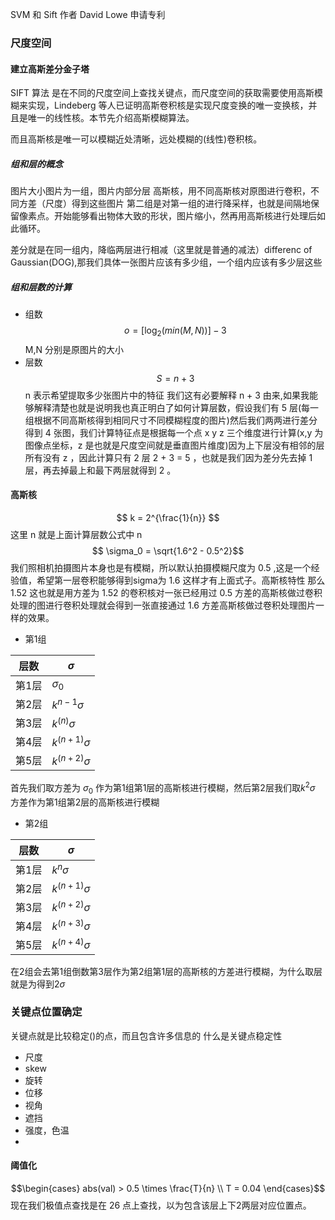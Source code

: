 SVM 和 Sift
作者 David Lowe 申请专利
### 尺度空间
#### 建立高斯差分金子塔
SIFT 算法 是在不同的尺度空间上查找关键点，而尺度空间的获取需要使用高斯模糊来实现，Lindeberg 等人已证明高斯卷积核是实现尺度变换的唯一变换核，并且是唯一的线性核。本节先介绍高斯模糊算法。

而且高斯核是唯一可以模糊近处清晰，远处模糊的(线性)卷积核。
##### 组和层的概念
图片大小图片为一组，图片内部分层
高斯核，用不同高斯核对原图进行卷积，不同方差（尺度）得到这些图片
第二组是对第一组的进行降采样，也就是间隔地保留像素点。开始能够看出物体大致的形状，图片缩小，然再用高斯核进行处理后如此循环。

差分就是在同一组内，降临两层进行相减（这里就是普通的减法）differenc of Gaussian(DOG),那我们具体一张图片应该有多少组，一个组内应该有多少层这些
##### 组和层数的计算
- 组数
$$o = \left[ \log_2(min(M,N)) \right] - 3$$
M,N 分别是原图片的大小
- 层数
$$ S = n + 3 $$
n 表示希望提取多少张图片中的特征
我们这有必要解释 n + 3 由来,如果我能够解释清楚也就是说明我也真正明白了如何计算层数，假设我们有 5 层(每一组根据不同高斯核得到相同尺寸不同模糊程度的图片)然后我们两两进行差分得到 4 张图，我们计算特征点是根据每一个点 x y z 三个维度进行计算(x,y 为图像点坐标，z 是也就是尺度空间就是垂直图片维度)因为上下层没有相邻的层所有没有 z ，因此计算只有 2 层 2 + 3 = 5 ，也就是我们因为差分先去掉 1 层，再去掉最上和最下两层就得到 2 。

#### 高斯核
$$ k = 2^{\frac{1}{n}} $$
这里 n 就是上面计算层数公式中 n 
$$ \sigma_0 = \sqrt{1.6^2 - 0.5^2}$$
我们照相机拍摄图片本身也是有模糊，所以默认拍摄模糊尺度为 0.5 ,这是一个经验值，希望第一层卷积能够得到sigma为 1.6 这样才有上面式子。高斯核特性
那么 1.52 这也就是用方差为 1.52 的卷积核对一张已经用过 0.5 方差的高斯核做过卷积处理的图进行卷积处理就会得到一张直接通过 1.6 方差高斯核做过卷积处理图片一样的效果。

- 第1组

| 层数  | $\sigma$  |
|---|---|
|  第1层  | $\sigma_0$  |
|  第2层  | $k^{n-1} \sigma$  |
|  第3层  | $k^{(n)} \sigma$  |
|  第4层  | $k^{(n+1)} \sigma$  |
|  第5层  | $k^{(n+2)} \sigma$  |
首先我们取方差为 $\sigma_0$ 作为第1组第1层的高斯核进行模糊，然后第2层我们取$k^2 \sigma$ 方差作为第1组第2层的高斯核进行模糊

- 第2组

| 层数  | $\sigma$  |
|---|---|
|  第1层  | $k^{n} \sigma$  |
|  第2层  | $k^{(n+1)} \sigma$  |
|  第3层  | $k^{(n+2)} \sigma$  |
|  第4层  | $k^{(n+3)} \sigma$  |
|  第5层  | $k^{(n+4)} \sigma$  |

在2组会去第1组倒数第3层作为第2组第1层的高斯核的方差进行模糊，为什么取层就是为得到$2\sigma$

### 关键点位置确定
关键点就是比较稳定()的点，而且包含许多信息的
什么是关键点稳定性
- 尺度
- skew
- 旋转
- 位移
- 视角
- 遮挡
- 强度，色温
- 
#### 阈值化

$$\begin{cases}
    abs(val) > 0.5 \times \frac{T}{n} \\
    T = 0.04
\end{cases}$$
现在我们极值点查找是在 26 点上查找，以为包含该层上下2两层对应位置点。 